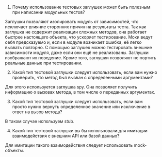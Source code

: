 1) Почему использование тестовых заглушек может быть полезным 
при написании модульных тестов?

Заглушки позволяют изолировать модуль от зависимостей, что исключает
влияние сторонних причин на результаты теста. Так как заглушка не содержит
реализации сложных методов, она работает быстрее настоящего объекта, что
ускоряет тестирование. Моки ведут себя предсказуемо и, если в модуле
возникает ошибка, её легко вызвать повторно. С помощью заглушек можно тестировать
внешние зависимости модуля, даже если они ещё не реализованы. Заглушки 
изображают их поведение. Кроме того, заглушки позволяют не портить реальные 
данные при тестировании.

2) Какой тип тестовой заглушки следует использовать, если вам нужно проверить, 
что метод был вызван с определенными аргументами?

Для этого используется заглушка spy. Она позволяет получить информацию о
вызовах метода, в том числе о переданных аргументах.

3) Какой тип тестовой заглушки следует использовать, если вам просто нужно вернуть определенное 
значение или исключение в ответ на вызов метода?

В таком случае используем stub.

4) Какой тип тестовой заглушки вы бы использовали для имитации взаимодействия с 
внешним API или базой данных?

Для имитации такого взаимодействия следует использовать mock-объекты.



